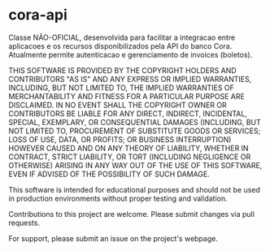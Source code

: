 # cora-api

Classe NÃO-OFICIAL, desenvolvida para facilitar a integracao entre aplicacoes e os recursos disponibilizados pela API do banco Cora. Atualmente permite autenticacao e gerenciamento de invoices (boletos).

THIS SOFTWARE IS PROVIDED BY THE COPYRIGHT HOLDERS AND CONTRIBUTORS "AS IS"
AND ANY EXPRESS OR IMPLIED WARRANTIES, INCLUDING, BUT NOT LIMITED TO, THE
IMPLIED WARRANTIES OF MERCHANTABILITY AND FITNESS FOR A PARTICULAR PURPOSE ARE
DISCLAIMED. IN NO EVENT SHALL THE COPYRIGHT OWNER OR CONTRIBUTORS BE LIABLE
FOR ANY DIRECT, INDIRECT, INCIDENTAL, SPECIAL, EXEMPLARY, OR CONSEQUENTIAL
DAMAGES (INCLUDING, BUT NOT LIMITED TO, PROCUREMENT OF SUBSTITUTE GOODS OR
SERVICES; LOSS OF USE, DATA, OR PROFITS; OR BUSINESS INTERRUPTION) HOWEVER
CAUSED AND ON ANY THEORY OF LIABILITY, WHETHER IN CONTRACT, STRICT LIABILITY,
OR TORT (INCLUDING NEGLIGENCE OR OTHERWISE) ARISING IN ANY WAY OUT OF THE USE
OF THIS SOFTWARE, EVEN IF ADVISED OF THE POSSIBILITY OF SUCH DAMAGE.

This software is intended for educational purposes and should not be used in
production environments without proper testing and validation.

Contributions to this project are welcome. Please submit changes via pull requests.

For support, please submit an issue on the project's webpage.
